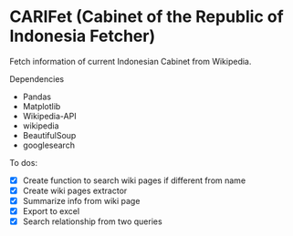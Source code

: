 # CARIFet (Cabinet of the Republic of Indonesia Fetcher)
Fetch information of current Indonesian Cabinet from Wikipedia.

Dependencies

* Pandas
* Matplotlib
* Wikipedia-API
* wikipedia
* BeautifulSoup
* googlesearch

To dos:
- [x] Create function to search wiki pages if different from name
- [x] Create wiki pages extractor
- [x] Summarize info from wiki page
- [x] Export to excel
- [x] Search relationship from two queries
